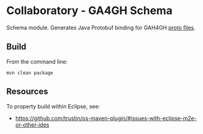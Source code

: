 # Collaboratory - GA4GH Schema

Schema module. Generates Java Protobuf binding for GAH4GH [proto files](https://github.com/ga4gh/schemas).

## Build

From the command line:

```shell
mvn clean package
```

## Resources

To property build within Eclipse, see:

- https://github.com/trustin/os-maven-plugin/#issues-with-eclipse-m2e-or-other-ides